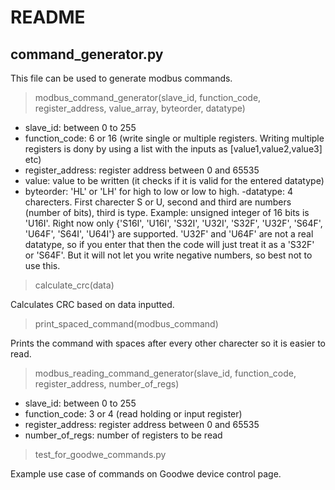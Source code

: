 # README

## command_generator.py 

This file can be used to generate modbus commands. 

> modbus_command_generator(slave_id, function_code, register_address, value_array, byteorder, datatype)

- slave_id: between 0 to 255
- function_code: 6 or 16 (write single or multiple registers. Writing multiple registers is dony by using a list with the inputs as [value1,value2,value3] etc)
- register_address: register address between 0 and 65535
- value: value to be written (it checks if it is valid for the entered datatype) 
- byteorder: 'HL' or 'LH' for high to low or low to high. 
-datatype: 4 charecters. First charecter S or U, second and third are numbers (number of bits), third is type. Example: unsigned integer of 16 bits is 'U16I'. Right now only {'S16I', 'U16I', 'S32I', 'U32I', 'S32F', 'U32F', 'S64F', 'U64F', 'S64I', 'U64I'} are supported. 'U32F' and 'U64F' are not a real datatype, so if you enter that then the code will just treat it as a 'S32F' or 'S64F'. But it will not let you write negative numbers, so best not to use this.  

> calculate_crc(data)

 Calculates CRC based on data inputted. 

> print_spaced_command(modbus_command)

 Prints the command with spaces after every other charecter so it is easier to read. 

> modbus_reading_command_generator(slave_id, function_code, register_address, number_of_regs)

- slave_id: between 0 to 255
- function_code: 3 or 4 (read holding or input register)
- register_address: register address between 0 and 65535
- number_of_regs: number of registers to be read 

> test_for_goodwe_commands.py

Example use case of commands on Goodwe device control page. 
